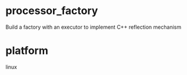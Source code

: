 # processor_factory
Build a factory with an executor to implement C++ reflection mechanism
# platform
linux
